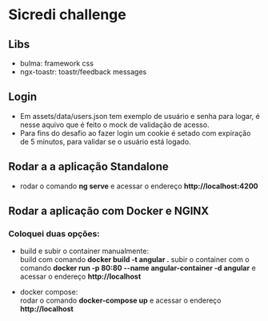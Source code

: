 # Sicredi challenge

## Libs
* bulma: framework css
* ngx-toastr: toastr/feedback messages

## Login
* Em assets/data/users.json tem exemplo de usuário e senha para logar, é nesse aquivo que é feito o mock de validação de acesso.
* Para fins do desafio ao fazer login um cookie é setado com expiração de 5 minutos, para validar se o usuário está logado.

## Rodar a a aplicação Standalone
* rodar o comando **ng serve** e acessar o endereço **http://localhost:4200**

## Rodar a aplicação com Docker e NGINX

### Coloquei duas opções: 

* build e subir o container manualmente:  
build com comando **docker build -t angular .** subir o container com o comando **docker run -p 80:80 --name angular-container -d angular** e acessar o endereço **http://localhost**

* docker compose:  
rodar o comando **docker-compose up**  e acessar o endereço **http://localhost**


